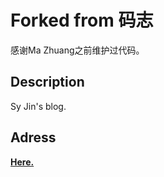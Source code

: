 # Forked from 码志

感谢Ma Zhuang之前维护过代码。

## Description

Sy Jin's blog. 

## Adress

[**Here.**](https://shenyaojin.github.io)
